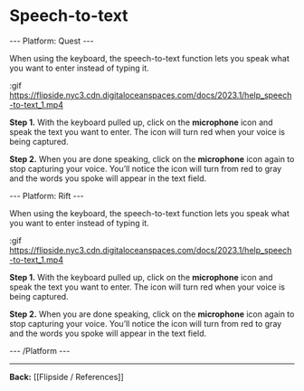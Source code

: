 # Speech-to-text

--- Platform: Quest ---

When using the keyboard, the speech-to-text function lets you speak what you want to enter instead of typing it.

:gif https://flipside.nyc3.cdn.digitaloceanspaces.com/docs/2023.1/help_speech-to-text_1.mp4

**Step 1.**  With the keyboard pulled up, click on the **microphone** icon and speak the text you want to enter.  The icon will turn red when your voice is being captured.

**Step 2.**  When you are done speaking, click on the **microphone** icon again to stop capturing your voice.  You’ll notice the icon will turn from red to gray and the words you spoke will appear in the text field.

--- Platform: Rift ---

When using the keyboard, the speech-to-text function lets you speak what you want to enter instead of typing it.

:gif https://flipside.nyc3.cdn.digitaloceanspaces.com/docs/2023.1/help_speech-to-text_1.mp4

**Step 1.**  With the keyboard pulled up, click on the **microphone** icon and speak the text you want to enter.  The icon will turn red when your voice is being captured.

**Step 2.**  When you are done speaking, click on the **microphone** icon again to stop capturing your voice.  You’ll notice the icon will turn from red to gray and the words you spoke will appear in the text field.

--- /Platform ---

---

**Back:** [[Flipside / References]]

